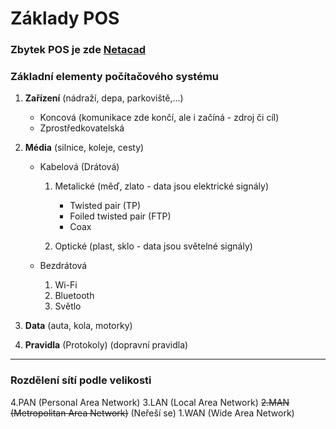 # Základy POS

### **Zbytek POS je zde** [Netacad](https://netacad.com)

### Základní elementy počítačového systému

1. **Zařízení** (nádraží, depa, parkoviště,...)
	- Koncová (komunikace zde končí, ale i začíná - zdroj či cíl)
	- Zprostředkovatelská

2. **Média** (silnice, koleje, cesty)
	- Kabelová (Drátová)
		1. Metalické (měď, zlato - data jsou elektrické signály)
			- Twisted pair (TP)
			- Foiled twisted pair (FTP)
			- Coax
			
		2. Optické (plast, sklo - data jsou světelné signály)
		
	- Bezdrátová
		1. Wi-Fi
		2. Bluetooth
		3. Světlo
	 
3. **Data** (auta, kola, motorky)
4. **Pravidla** (Protokoly) (dopravní pravidla)

---

### Rozdělení sítí podle velikosti
4.PAN (Personal Area Network)
3.LAN (Local Area Network)
~~2.MAN (Metropolitan Area Network)~~ (Neřeší se)
1.WAN (Wide Area Network)


